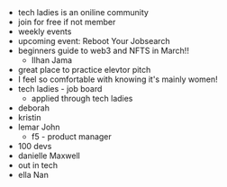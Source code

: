 ##

- tech ladies is an oniline community
- join for free if not member
- weekly events
- upcoming event: Reboot Your Jobsearch
- beginners guide to web3 and NFTS in March!!
  - Ilhan Jama
- great place to practice elevtor pitch 
- I feel so comfortable with knowing it's mainly women!
- tech ladies - job board
  - applied through tech ladies
- deborah
- kristin 
- lemar John 
  - f5 - product manager
- 100 devs 
- danielle Maxwell 
- out in tech
- ella Nan
